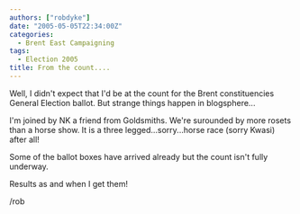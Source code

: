 ```yaml
---
authors: ["robdyke"]
date: "2005-05-05T22:34:00Z"
categories:
  - Brent East Campaigning
tags:
  - Election 2005
title: From the count....
---
```

Well, I didn't expect that I'd be at the count for the Brent constituencies General Election ballot. But strange things happen in blogsphere...

I'm joined by NK a friend from Goldsmiths. We're surounded by more rosets than a horse show. It is a three legged...sorry...horse race (sorry Kwasi) after all!

Some of the ballot boxes have arrived already but the count isn't fully underway.

Results as and when I get them!

/rob
